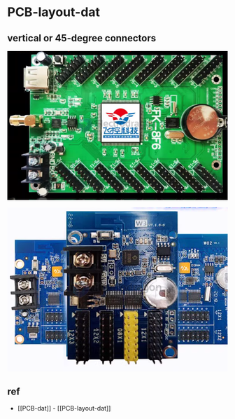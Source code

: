 
# PCB-layout-dat

## vertical or 45-degree connectors 

![](2024-11-13-19-18-09.png)

![](2024-11-13-19-18-21.png)


## ref 

- [[PCB-dat]] - [[PCB-layout-dat]]